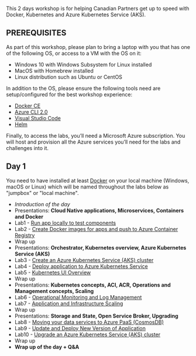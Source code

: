 This 2 days workshop is for helping Canadian Partners get up to speed with Docker, Kubernetes and Azure Kubernetes Service (AKS).

## PREREQUISITES
 
As part of this workshop, please plan to bring a laptop with you that has one of the following OS, or access to a VM with the OS on it:
- Windows 10 with Windows Subsystem for Linux installed
- MacOS with Homebrew installed
- Linux distribution such as Ubuntu or CentOS

In addition to the OS, please ensure the following tools need are setup/configured for the best workshop experience:
- [Docker CE](https://docs.docker.com/install/)
- [Azure CLI 2.0](https://docs.microsoft.com/cli/azure/install-azure-cli)
- [Visual Studio Code](https://code.visualstudio.com/)
- [Helm](https://github.com/kubernetes/helm)

Finally, to access the labs, you’ll need a Microsoft Azure subscription. You will host and provision all the Azure services you’ll need for the labs and challenges into it.

## Day 1

You need to have installed at least [Docker](https://docs.docker.com/install/) on your local machine (Windows, macOS or Linux) which will be named throughout the labs below as "jumpbox" or "local machine".

- *Introduction of the day*
- Presentations: **Cloud Native applications, Microservices, Containers and Docker**
- Lab1 - [Run app locally to test components](https://github.com/Azure/blackbelt-aks-hackfest/blob/master/labs/day1-labs/01-setup-app-local.md)
- Lab2 - [Create Docker images for apps and push to Azure Container Registry](https://github.com/Azure/blackbelt-aks-hackfest/blob/master/labs/day1-labs/02-dockerize-apps.md)
- Wrap up
- Presentations: **Orchestrator, Kubernetes overview, Azure Kubernetes Service (AKS)**
- Lab3 - [Create an Azure Kubernetes Service (AKS) cluster](https://github.com/Azure/blackbelt-aks-hackfest/blob/master/labs/day1-labs/03-create-aks-cluster.md)
- Lab4 - [Deploy application to Azure Kubernetes Service](https://github.com/Azure/blackbelt-aks-hackfest/blob/master/labs/day1-labs/04-deploy-app-aks.md)
- Lab5 - [Kubernetes UI Overview](https://github.com/Azure/blackbelt-aks-hackfest/blob/master/labs/day1-labs/05-kubernetes-ui.md)
- Wrap up
- Presentations: **Kubernetes concepts, ACI, ACR, Operations and Management concepts, Scaling**
- Lab6 - [Operational Monitoring and Log Management](https://github.com/Azure/blackbelt-aks-hackfest/blob/master/labs/day1-labs/06-monitoring-k8s.md)
- Lab7 - [Application and Infrastructure Scaling](https://github.com/Azure/blackbelt-aks-hackfest/blob/master/labs/day1-labs/07-cluster-scaling.md)
- Wrap up
- Presentations: **Storage and State, Open Service Broker, Upgrading**
- Lab8 - [Moving your data services to Azure PaaS (CosmosDB)](https://github.com/Azure/blackbelt-aks-hackfest/blob/master/labs/day1-labs/08-migrate-mongo-to-cosmos.md)
- Lab9 - [Update and Deploy New Version of Application](https://github.com/Azure/blackbelt-aks-hackfest/blob/master/labs/day1-labs/09-update-application.md)
- Lab10 - [Upgrade an Azure Kubernetes Service (AKS) cluster](https://github.com/Azure/blackbelt-aks-hackfest/blob/master/labs/day1-labs/10-cluster-upgrading.md)
- Wrap up
- **Wrap up of the day + Q&A**
